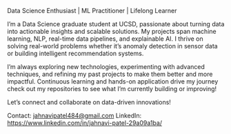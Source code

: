Data Science Enthusiast | ML Practitioner | Lifelong Learner

I’m a Data Science graduate student at UCSD, passionate about turning data into actionable insights and scalable solutions. My projects span machine learning, NLP, real-time data pipelines, and explainable AI. I thrive on solving real-world problems whether it’s anomaly detection in sensor data or building intelligent recommendation systems.

I’m always exploring new technologies, experimenting with advanced techniques, and refining my past projects to make them better and more impactful. Continuous learning and hands-on application drive my journey check out my repositories to see what I’m currently building or improving!

Let’s connect and collaborate on data-driven innovations!


Contact: jahnavipatel484@gmail.com
LinkedIn: https://www.linkedin.com/in/jahnavi-patel-29a09a1ba/

